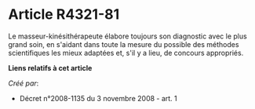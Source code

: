 # Article R4321-81

Le masseur-kinésithérapeute élabore toujours son diagnostic avec le plus grand soin, en s'aidant dans toute la mesure du
possible des méthodes scientifiques les mieux adaptées et, s'il y a lieu, de concours appropriés.

**Liens relatifs à cet article**

_Créé par_:

  - Décret n°2008-1135 du 3 novembre 2008 - art. 1
